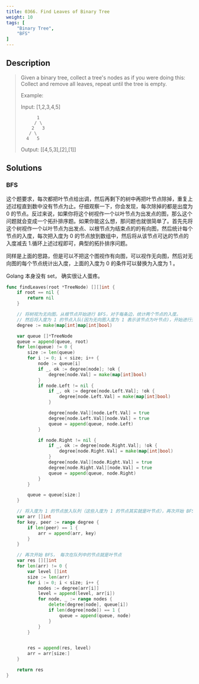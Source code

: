 ```yaml
---
title: 0366. Find Leaves of Binary Tree
weight: 10
tags: [
	"Binary Tree",
	"BFS"
]
---
```


## Description
> Given a binary tree, collect a tree's nodes as if you were doing this: Collect and remove all leaves, repeat until the tree is empty.
> 
> Example:
> 
> Input: [1,2,3,4,5]
>   
>           1
>          / \
>         2   3
>        / \     
>       4   5    
> 
> Output: [[4,5,3],[2],[1]]

## Solutions
### BFS
这个题要求，每次都把叶节点给出调，然后再剩下的树中再把叶节点除掉，重复上述过程直到数中没有节点为止。仔细观察一下，你会发现，每次除掉的都是出度为 0 的节点。反过来说，如果你将这个树视作一个以叶节点为出发点的图，那么这个问题就会变成一个拓扑排序题。如果你能这么想，那问题也就很简单了。首先先将这个树视作一个以叶节点为出发点、以根节点为结束点的的有向图，然后统计每个节点的入度，每次把入度为 0 的节点放到数组中，然后将从该节点可达的节点的入度减去 1.循环上述过程即可，典型的拓扑排序问题。

同样是上面的思路，但是可以不把这个图视作有向图，可以视作无向图，然后对无向图的每个节点统计出入度，上面的入度为 0 的条件可以替换为入度为 1 。

Golang 本身没有 set， 确实很让人蛋疼。

```go
func findLeaves(root *TreeNode) [][]int {
	if root == nil {
		return nil
	}

	// 将树视为无向图，从根节点开始进行 BFS，对于每条边，统计两个节点的入度。
	// 然后将入度为 1 的节点入队(因为无向图入度为 1 表示该节点为叶节点)，开始进行无向图的拓扑排序。
	degree := make(map[int]map[int]bool)

	var queue []*TreeNode
	queue = append(queue, root)
	for len(queue) != 0 {
		size := len(queue)
		for i := 0; i < size; i++ {
			node := queue[i]
			if _, ok := degree[node]; !ok {
				degree[node.Val] = make(map[int]bool)
			}
			if node.Left != nil {
				if _, ok := degree[node.Left.Val]; !ok {
					degree[node.Left.Val] = make(map[int]bool)
				}

				degree[node.Val][node.Left.Val] = true
				degree[node.Left.Val][node.Val] = true
				queue = append(queue, node.Left)
			}

			if node.Right != nil {
				if _, ok := degree[node.Right.Val]; !ok { 
					degree[node.Right.Val] = make(map[int]bool)
				}
				degree[node.Val][node.Right.Val] = true
				degree[node.Right.Val][node.Val] = true
				queue = append(queue, node.Right)
			}
		}

		queue = queue[size:]
	}

	// 将入度为 1 的节点放入队列（这些入度为 1 的节点其实就是叶节点），再次开始 BFS
	var arr []int
	for key, peer := range degree {
		if len(peer) == 1 {
			arr = append(arr, key)
		}
	}

	// 再次开始 BFS， 每次在队列中的节点就是叶节点
	var res [][]int
	for len(arr) != 0 {
		var level []int
		size := len(arr)
		for i := 0; i < size; i++ {
			nodes := degree[arr[i]]
			level = append(level, arr[i])
			for node, _ := range nodes {
				delete(degree[node], queue[i])
				if len(degree[node]) == 1 {
					queue = append(queue, node)
				}
			}
		}


		res = append(res, level)
		arr = arr[size:]
	}

	return res
}
```
